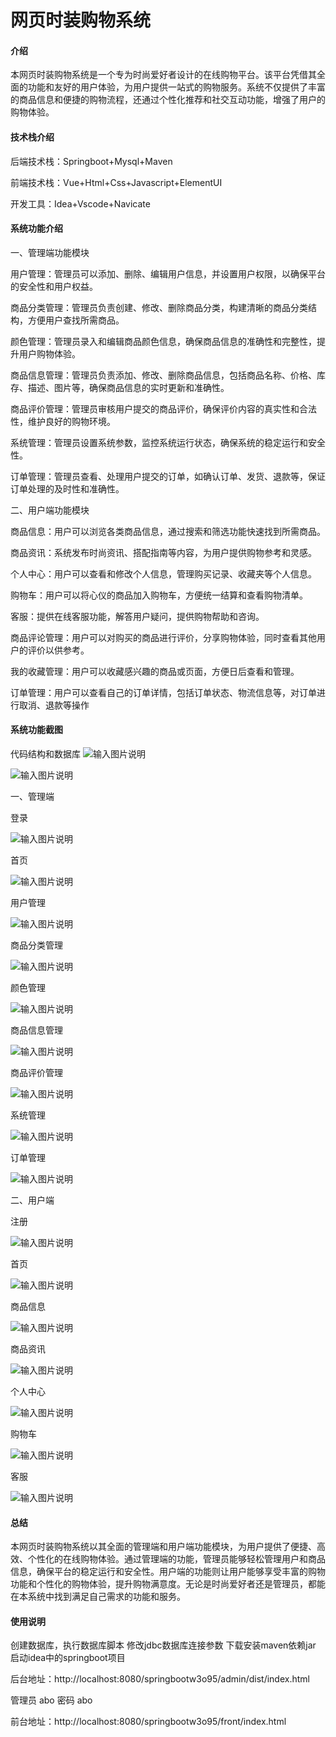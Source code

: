 # 网页时装购物系统

#### 介绍
本网页时装购物系统是一个专为时尚爱好者设计的在线购物平台。该平台凭借其全面的功能和友好的用户体验，为用户提供一站式的购物服务。系统不仅提供了丰富的商品信息和便捷的购物流程，还通过个性化推荐和社交互动功能，增强了用户的购物体验。

#### 技术栈介绍
后端技术栈：Springboot+Mysql+Maven

前端技术栈：Vue+Html+Css+Javascript+ElementUI

开发工具：Idea+Vscode+Navicate


#### 系统功能介绍

一、管理端功能模块

用户管理：管理员可以添加、删除、编辑用户信息，并设置用户权限，以确保平台的安全性和用户权益。  

商品分类管理：管理员负责创建、修改、删除商品分类，构建清晰的商品分类结构，方便用户查找所需商品。  
  
颜色管理：管理员录入和编辑商品颜色信息，确保商品信息的准确性和完整性，提升用户购物体验。  

商品信息管理：管理员负责添加、修改、删除商品信息，包括商品名称、价格、库存、描述、图片等，确保商品信息的实时更新和准确性。  

商品评价管理：管理员审核用户提交的商品评价，确保评价内容的真实性和合法性，维护良好的购物环境。  

系统管理：管理员设置系统参数，监控系统运行状态，确保系统的稳定运行和安全性。  

订单管理：管理员查看、处理用户提交的订单，如确认订单、发货、退款等，保证订单处理的及时性和准确性。  

二、用户端功能模块

商品信息：用户可以浏览各类商品信息，通过搜索和筛选功能快速找到所需商品。  

商品资讯：系统发布时尚资讯、搭配指南等内容，为用户提供购物参考和灵感。  

个人中心：用户可以查看和修改个人信息，管理购买记录、收藏夹等个人信息。  

购物车：用户可以将心仪的商品加入购物车，方便统一结算和查看购物清单。  

客服：提供在线客服功能，解答用户疑问，提供购物帮助和咨询。 

商品评论管理：用户可以对购买的商品进行评价，分享购物体验，同时查看其他用户的评价以供参考。 

我的收藏管理：用户可以收藏感兴趣的商品或页面，方便日后查看和管理。  

订单管理：用户可以查看自己的订单详情，包括订单状态、物流信息等，对订单进行取消、退款等操作

#### 系统功能截图

代码结构和数据库
![输入图片说明](images1314e54a0d8c9fc2e3325ca3cb53278.png)

![输入图片说明](images5e9b35699ed528d8335e0686e3c0540.png)

一、管理端

登录

![输入图片说明](images365fac96c661bb2f64e2ff75f5f4c87.png)

首页

![输入图片说明](images7294b78c983f79d21b1046086e4561b.png)

用户管理

![输入图片说明](images3c5b6f9e09d623108e543f3980b9c4d.png)

商品分类管理

![输入图片说明](images91b2f167823913c39535f7fa70add6d.png)

颜色管理

![输入图片说明](images92de40d9313e89212a0092adb41278c.png)

商品信息管理

![输入图片说明](images0843fcb5f298e046fb90fb7f42226e3.png)

商品评价管理

![输入图片说明](images59af272eef42e1f88bc9b506e5c75a9.png)

系统管理

![输入图片说明](images9b226a1d63a1151f6e5395ab88f8a34.png)

订单管理

![输入图片说明](images8b3b0047910a75ac7ee02897457f3c5.png)

二、用户端

注册

![输入图片说明](imagesee87f00b03e34cf2fbef92d740a2670.png)

首页

![输入图片说明](images830cc125f75775917584beadc5b8d13.png)

商品信息

![输入图片说明](images8effb38981de5fda87a3ec640986a07.png)

商品资讯

![输入图片说明](images5b827d94e6f20a0942d67cc78129fb3.png)

个人中心

![输入图片说明](images6c0270a3d1cae2154919bf0d021ebaf.png)

购物车

![输入图片说明](images3e18d74ea80c7a762ad8bcd711e3b0f.png)

客服

![输入图片说明](imagesc9803f7f53c174217cb736f9532d9bc.png)


#### 总结

本网页时装购物系统以其全面的管理端和用户端功能模块，为用户提供了便捷、高效、个性化的在线购物体验。通过管理端的功能，管理员能够轻松管理用户和商品信息，确保平台的稳定运行和安全性。用户端的功能则让用户能够享受丰富的购物功能和个性化的购物体验，提升购物满意度。无论是时尚爱好者还是管理员，都能在本系统中找到满足自己需求的功能和服务。


#### 使用说明
创建数据库，执行数据库脚本 修改jdbc数据库连接参数 下载安装maven依赖jar 启动idea中的springboot项目

后台地址：http://localhost:8080/springbootw3o95/admin/dist/index.html

管理员  abo 密码 abo

前台地址：http://localhost:8080/springbootw3o95/front/index.html
